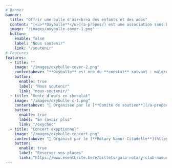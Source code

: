 ```yaml
---
# Banner
banner:
  title: "Offrir une bulle d'air<br>à des enfants et des ados"
  content: "[<u>**Oxybulle**</u>](a-propos/) est une association sans but lucratif désireuse d'**insuffle**r une **bouffée d'oxygène** dans le quotidien d'**enfants** qui n’ont **pas la chance de grandir en famille**."
  image: "/images/oxybulle-cover-1.png"
  button:
    enable: false
    label: "Nous soutenir"
    link: "/soutenir"
# Features
features:
  - title: ""
    image: "/images/oxybulle-cover-2.png"
    contentabove: "**Oxybulle** est née du **constat** suivant : malgré le dévouement des équipes éducatives qui les entourent, les **enfants** placés en institution **manquent** de **moments privilégiés**, entièrement **consacrés** à leur **épanouissement personnel**.<p>C’est ce temps précieux que nos **20** [**volontaires**](/a-propos) leur offrent. A travers des [**activités récréatives**](/activites/) ou des séances de [**soutien scolaire**](/activites), plus de **100** [**jeunes**](/a-propos/#jeunes) sont accompagnés chaque année.</p><p>Ensemble, nous **tissons** avec ces enfants et adolescents marqués par les épreuves des **liens de confiance** faits de **complicité**, d’**encouragements** et de **souvenirs positifs**.</p><p>Parce que leur **avenir** est aussi le nôtre, **rejoignez-nous** pour leur **offrir** le **tremplin** vers la **vie** qu’ils et elles méritent !</p>"
    button:
      enable: true
      label: "Nous soutenir"
      link: "nous-soutenir/"
  - title: "Vente d'œufs en chocolat"
    image: "/images/oxybulle-c-1.png"
    contentabove: "📑 Organisée par le [**Comité de soutien**](/a-propos) <br> 📆 Du **15 mars** au **15 avril 2024** <br> 🚚 Enlèvement du **18** au **29 mars 2024**<br> 🍫  Conditionnés par nos soins<br> 🚀 Bénéfices pour **financer** les **activités** des **jeunes**<p>Cette année encore, nous vous proposons un assortiment d'œufs de l'**artisan chocolatier Galler** de Marche. <p>Un chocolat de **qualité** pour vous faire **plaisir** ou comme **cadeau** 🎁 à vos proches et/ou aux jeunes.</p><p> Un colis spécial **entreprise** pour vos collaborateurs et clients est également disponible.</p>"
    button:
      enable: true
      label: "En savoir plus"
      link: "/oxychoc"
  - title: "Concert exeptionnel"
    image: "/images/oxybulle-concert.png"
    contentabove: "📑 Organisé par le [**Rotary Namur-Citadelle**](https://namur-citadelle.rotary2160.org/fr/?ce=1)  <br> 🚀 Pour Oxybulle et l'asbl [Main tendue Namur](https://unemaintendue.be)<br> 📆 Dimanche **17 mars 2024** à **17h**  <br> 📍 **LE DELTA** - avenue Golenvaux, 18 - 5000 Namur <br>🥳 Moment convivial après le concert<h4>Alexonor chante Brel</h4><p>Auteur-compositeur-interprète bruxellois, révélation des Francofolies, coup de cœur de l'Académie Charles Cros et du Prix de l'Alliance Française Internationale, Alexonor fait revivre les plus grands succès de Jacques Brel. Au programme : piano, voix et histoires jubilatoires !</p><p>«&nbsp;*Magistral*&nbsp;», «&nbsp;*Quelle densité*&nbsp;», «&nbsp;*Extraordinaire*&nbsp;», «&nbsp;*Au sommet de son art*&nbsp;».</p>"
    button:
      enable: true
      label: "Reserver vos places"
      link: "https://www.eventbrite.be/e/billets-gala-rotary-club-namur-citadelle-alexonor-chante-brel-747360133277"
---
```


